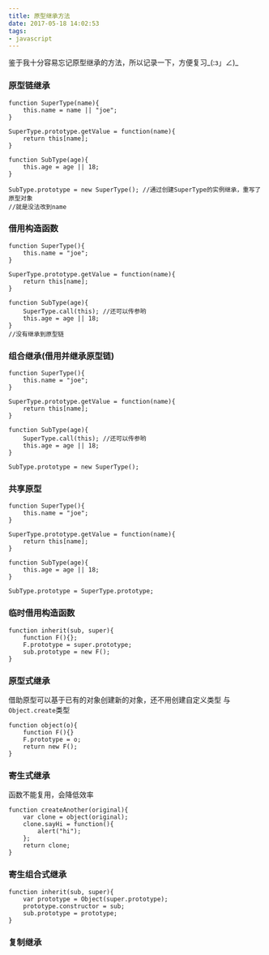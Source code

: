 ```yaml
---
title: 原型继承方法
date: 2017-05-18 14:02:53
tags:
- javascript
---
```


鉴于我十分容易忘记原型继承的方法，所以记录一下，方便复习_(:з」∠)_

### 原型链继承
```
function SuperType(name){
    this.name = name || "joe";
}

SuperType.prototype.getValue = function(name){
    return this[name];
}

function SubType(age){
    this.age = age || 18;
}

SubType.prototype = new SuperType(); //通过创建SuperType的实例继承，重写了原型对象
//就是没法改到name

```

### 借用构造函数
```
function SuperType(){
    this.name = "joe";
}

SuperType.prototype.getValue = function(name){
    return this[name];
}

function SubType(age){
    SuperType.call(this); //还可以传参哟
    this.age = age || 18;
}
//没有继承到原型链

```

### 组合继承(借用并继承原型链)
```
function SuperType(){
    this.name = "joe";
}

SuperType.prototype.getValue = function(name){
    return this[name];
}

function SubType(age){
    SuperType.call(this); //还可以传参哟
    this.age = age || 18;
}

SubType.prototype = new SuperType();

```

### 共享原型
```
function SuperType(){
    this.name = "joe";
}

SuperType.prototype.getValue = function(name){
    return this[name];
}

function SubType(age){
    this.age = age || 18;
}

SubType.prototype = SuperType.prototype;

```

### 临时借用构造函数
```
function inherit(sub, super){
    function F(){};
    F.prototype = super.prototype;
    sub.prototype = new F();
}
```

### 原型式继承
借助原型可以基于已有的对象创建新的对象，还不用创建自定义类型
与`Object.create`类型
```
function object(o){
    function F(){}
    F.prototype = o;
    return new F();
}
```

### 寄生式继承
函数不能复用，会降低效率
```
function createAnother(original){
    var clone = object(original);
    clone.sayHi = function(){
        alert("hi");
    };
    return clone;
}
```

### 寄生组合式继承
```
function inherit(sub, super){
    var prototype = Object(super.prototype);
    prototype.constructor = sub;
    sub.prototype = prototype;
}
```

### 复制继承

